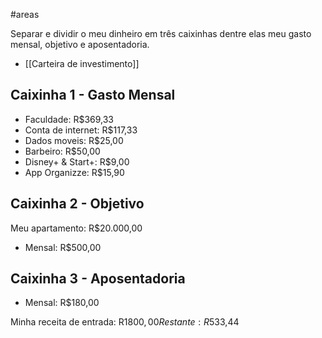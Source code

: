 #areas 

Separar e dividir o meu dinheiro em três caixinhas dentre elas meu gasto mensal, objetivo e aposentadoria.
- [[Carteira de investimento]]

## Caixinha 1 - Gasto Mensal
- Faculdade: R$369,33
- Conta de internet: R$117,33
- Dados moveis: R$25,00
- Barbeiro: R$50,00
- Disney+ & Start+: R$9,00
- App Organizze: R$15,90

## Caixinha 2 - Objetivo
Meu apartamento: R$20.000,00
- Mensal: R$500,00

## Caixinha 3 - Aposentadoria
- Mensal: R$180,00

Minha receita de entrada: R$1800,00
Restante: R$533,44
